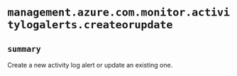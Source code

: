 # `management.azure.com.monitor.activitylogalerts.createorupdate`

## `summary`
Create a new activity log alert or update an existing one.


